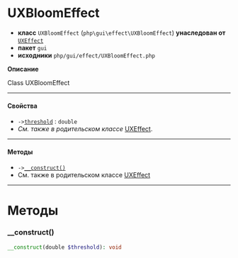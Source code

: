 # UXBloomEffect

- **класс** `UXBloomEffect` (`php\gui\effect\UXBloomEffect`) **унаследован от** [`UXEffect`](https://github.com/VenityStudio/android/tree/master/jphp-android-ext/api-docs/classes/php/gui/effect/UXEffect.ru.md)
- **пакет** `gui`
- **исходники** `php/gui/effect/UXBloomEffect.php`

**Описание**

Class UXBloomEffect

---

#### Свойства

- `->`[`threshold`](#prop-threshold) : `double`
- *См. также в родительском классе* [UXEffect](https://github.com/VenityStudio/android/tree/master/jphp-android-ext/api-docs/classes/php/gui/effect/UXEffect.ru.md).

---

#### Методы

- `->`[`__construct()`](#method-__construct)
- См. также в родительском классе [UXEffect](https://github.com/VenityStudio/android/tree/master/jphp-android-ext/api-docs/classes/php/gui/effect/UXEffect.ru.md)

---
# Методы

<a name="method-__construct"></a>

### __construct()
```php
__construct(double $threshold): void
```